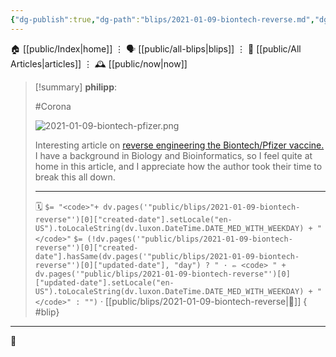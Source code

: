 ```yaml
---
{"dg-publish":true,"dg-path":"blips/2021-01-09-biontech-reverse.md","dg-permalink":"2021/01/09/biontech-reverse/","permalink":"/2021/01/09/biontech-reverse/","title":"philipp @ 2021-01-09"}
---
```



<div class="transclusion internal-embed is-loaded"><div class="markdown-embed">




🏠 [[public/Index\|home]]  ⋮ 🗣️ [[public/all-blips\|blips]] ⋮  📝 [[public/All Articles\|articles]]  ⋮ 🕰️ [[public/now\|now]]


</div></div>


> [!summary] **philipp**:
>
> #Corona
>
> ![2021-01-09-biontech-pfizer.png](/img/user/attachments/2021-01-09-biontech-pfizer.png)
>
> Interesting article on [reverse engineering the Biontech/Pfizer vaccine.](https://berthub.eu/articles/posts/reverse-engineering-source-code-of-the-biontech-pfizer-vaccine/)
> I have a background in Biology and Bioinformatics, so I feel quite at home in this article, and I appreciate how the author took their time to break this all down.
> - - -
>
> 🗓️ `$= "<code>"+ dv.pages('"public/blips/2021-01-09-biontech-reverse"')[0]["created-date"].setLocale("en-US").toLocaleString(dv.luxon.DateTime.DATE_MED_WITH_WEEKDAY) + "</code>"` `$= (!dv.pages('"public/blips/2021-01-09-biontech-reverse"')[0]["created-date"].hasSame(dv.pages('"public/blips/2021-01-09-biontech-reverse"')[0]["updated-date"], "day") ? " · ✏️ <code> " + dv.pages('"public/blips/2021-01-09-biontech-reverse"')[0]["updated-date"].setLocale("en-US").toLocaleString(dv.luxon.DateTime.DATE_MED_WITH_WEEKDAY) + "</code>" : "")`  · [[public/blips/2021-01-09-biontech-reverse\|🔗]]
{ #blip}


- - -

 👾
